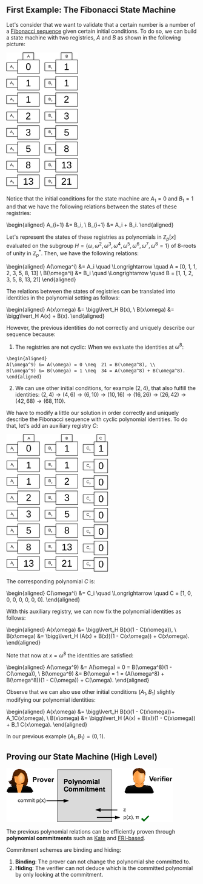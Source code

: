 ## First Example: The Fibonacci State Machine

Let's consider that we want to validate that a certain 
number is a number of a [Fibonacci sequence](https://en.wikipedia.org/wiki/Fibonacci_number) given certain 
initial conditions.
To do so, we can build a state machine with two registries, $A$ and $B$ as shown in the following picture:

![Fibonacci Sequence](figures/fibonacci-sequence.pdf.png)

Notice that the initial conditions for the state machine are $A_1=0$ and $B_1=1$ and that we have the following relations between the states of these registries:

\begin{aligned}
A_{i+1} &= B_i, \\
B_{i+1} &= A_i + B_i.
\end{aligned}

Let's represent the states of these registries as polynomials in $\mathbb{Z}_p[x]$ evaluated on the subgroup $H = \{\omega, \omega^2, \omega^3, \omega^4, \omega^5, \omega^6, \omega^7, \omega^8 = 1\}$ of $8$-roots of unity in $\mathbb{Z}_p^*$. Then, we have the following relations:

\begin{aligned}
A(\omega^i) &= A_i \quad \Longrightarrow \quad A = [0, 1, 1, 2, 3, 5, 8, 13] \\
B(\omega^i) &= B_i \quad \Longrightarrow \quad B = [1, 1, 2, 3, 5, 8, 13, 21]
\end{aligned}

The relations between the states of registries can be translated into identities in the polynomial setting as follows:

\begin{aligned}
A(x\omega) &= \bigg\lvert_H  B(x), \\
B(x\omega) &= \bigg\lvert_H  A(x) + B(x).
\end{aligned}

However, the previous identities do not correctly and uniquely describe our sequence because:

  1.  The registries are not cyclic: When we evaluate the identities at $\omega^8$:

    \begin{aligned}
    A(\omega^9) &= A(\omega) = 0 \neq  21 = B(\omega^8), \\
    B(\omega^9) &= B(\omega) = 1 \neq  34 = A(\omega^8) + B(\omega^8).
    \end{aligned}

  2.  We can use other initial conditions, for example $(2,4)$, that also fulfill the identities: $(2,4)\to(4,6)\to(6,10)\to(10,16)\to(16,26)\to(26,42)\to(42,68)\to(68,110).$

We have to modify a little our solution in order correctly and uniquely describe the Fibonacci sequence with cyclic polynomial identities. To do that, let's add an auxiliary registry $C$:

![Fibonacci Sequence Aux](figures/fibonacci-sequence-aux.pdf.png)

The corresponding polynomial $C$ is:

\begin{aligned}
C(\omega^i) &= C_i \quad \Longrightarrow \quad C = [1, 0, 0, 0, 0, 0, 0, 0].
\end{aligned}

With this auxiliary registry, we can now fix the polynomial identities as follows:

\begin{aligned}
A(x\omega) &= \bigg\lvert_H  B(x)(1 - C(x\omega)), \\
B(x\omega) &= \bigg\lvert_H (A(x) + B(x))(1 - C(x\omega)) + C(x\omega).
\end{aligned}

Note that now at $x = \omega^8$ the identities are satisfied:

\begin{aligned}
A(\omega^9) &= A(\omega) = 0 = B(\omega^8)(1 - C(\omega)), \\
B(\omega^9) &= B(\omega) = 1 = (A(\omega^8) + B(\omega^8))(1 - C(\omega)) + C(\omega).
\end{aligned}

Observe that we can also use other initial conditions $(A_1, B_1)$ slightly modifying our polynomial identities:

\begin{aligned}
A(x\omega) &= \bigg\lvert_H  B(x)(1 - C(x\omega))+ A_1C(x\omega), \\
B(x\omega) &= \bigg\lvert_H  (A(x) + B(x))(1 - C(x\omega)) + B_1 C(x\omega).
\end{aligned}

In our previous example $(A_1, B_1) = (0, 1)$.

## Proving our State Machine (High Level)

![Polynomial Commitment](figures/polynomial-commitment.pdf.png)

The previous polynomial relations can be efficiently proven through **polynomial commitments** such as [Kate](https://www.iacr.org/archive/asiacrypt2010/6477178/6477178.pdf) and [FRI-based](https://drops.dagstuhl.de/opus/volltexte/2018/9018/pdf/LIPIcs-ICALP-2018-14.pdf).

Commitment schemes are binding and hiding:

  1. **Binding**: The prover can not change the polynomial she committed to.
  1. **Hiding**: The verifier can not deduce which is the committed polynomial by only looking at the commitment.

